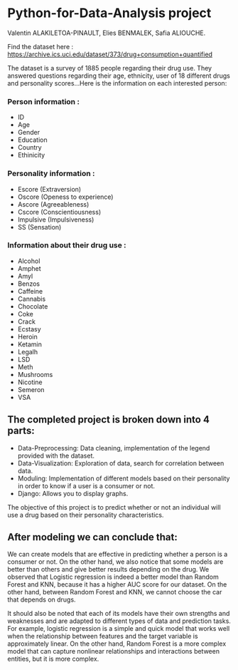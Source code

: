 # Python-for-Data-Analysis project
Valentin ALAKILETOA-PINAULT, Elies BENMALEK, Safia ALIOUCHE.

Find the dataset here : https://archive.ics.uci.edu/dataset/373/drug+consumption+quantified

The dataset is a survey of 1885 people regarding their drug use. They answered questions regarding their age, ethnicity, user of 18 different drugs and personality scores…Here is the information on each interested person:
###	Person information :
-	ID
-	Age
-	Gender
-	Education
-	Country
-	Ethinicity
### Personality information :
-	Escore (Extraversion)
-	Oscore (Openess to experience)
-	Ascore (Agreeableness)
-	Cscore (Conscientiousness)
-	Impulsive (Impulsiveness)
-	SS (Sensation)
### Information about their drug use :
- Alcohol
- Amphet
- Amyl
- Benzos
- Caffeine
-	Cannabis
-	Chocolate
-	Coke
-	Crack
-	Ecstasy
-	Heroin
-	Ketamin
-	Legalh
-	LSD
-	Meth
-	Mushrooms
-	Nicotine
-	Semeron
-	VSA


## The completed project is broken down into 4 parts:
-	Data-Preprocessing: Data cleaning, implementation of the legend provided with the dataset.
-	Data-Visualization: Exploration of data, search for correlation between data.
-	Moduling: Implementation of different models based on their personality in order to know if a user is a consumer or not.
-	Django: Allows you to display graphs.


The objective of this project is to predict whether or not an individual will use a drug based on their personality characteristics.


## After modeling we can conclude that:
We can create models that are effective in predicting whether a person is a consumer or not. On the other hand, we also notice that some models are better than others and give better results depending on the drug. We observed that Logistic regression is indeed a better model than Random Forest and KNN, because it has a higher AUC score for our dataset. On the other hand, between Random Forest and KNN, we cannot choose the car that depends on drugs.

It should also be noted that each of its models have their own strengths and weaknesses and are adapted to different types of data and prediction tasks. For example, logistic regression is a simple and quick model that works well when the relationship between features and the target variable is approximately linear. On the other hand, Random Forest is a more complex model that can capture nonlinear relationships and interactions between entities, but it is more complex.

